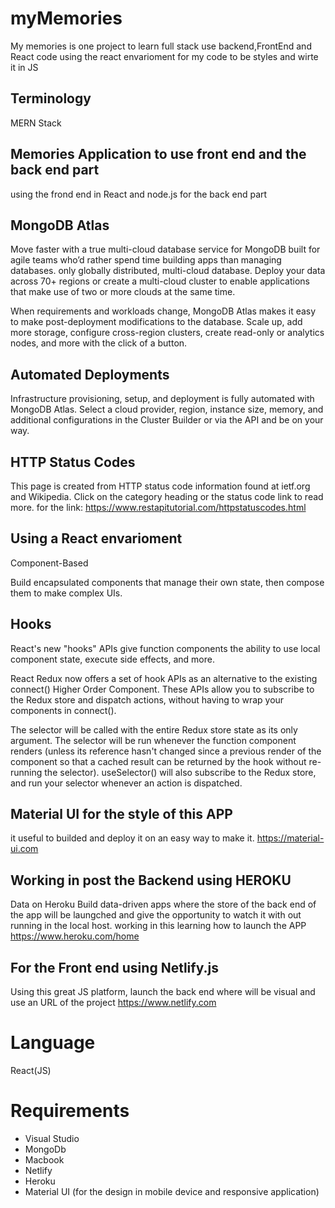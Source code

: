 # myMemories
My memories is one project to learn full stack use backend,FrontEnd and React code using the react envarioment for my code to be styles and wirte it in JS 

## Terminology
MERN Stack

## Memories Application to use front end and the back end part
using the frond end in React and node.js for the back end part

## MongoDB Atlas
Move faster with a true multi-cloud database service for MongoDB built for agile teams who’d rather spend time building apps than managing databases.
only globally distributed, multi-cloud database. Deploy your data across 70+ regions or create a multi-cloud cluster to enable applications that make use of two or more clouds at the same time.

When requirements and workloads change, MongoDB Atlas makes it easy to make post-deployment modifications to the database. Scale up, add more storage, configure cross-region clusters, create read-only or analytics nodes, and more with the click of a button.

## Automated Deployments
Infrastructure provisioning, setup, and deployment is fully automated with MongoDB Atlas. Select a cloud provider, region, instance size, memory, and additional configurations in the Cluster Builder or via the API and be on your way.

## HTTP Status Codes
This page is created from HTTP status code information found at ietf.org and Wikipedia. 
Click on the category heading or the status code link to read more.
for the link: https://www.restapitutorial.com/httpstatuscodes.html

## Using a React envarioment 

Component-Based

Build encapsulated components that manage their own state, then compose them to make complex UIs.

## Hooks 

React's new "hooks" APIs give function components the ability to use local component state, execute side effects, and more.

React Redux now offers a set of hook APIs as an alternative to the existing connect() Higher Order Component. These APIs allow you to subscribe to the Redux store and dispatch actions, without having to wrap your components in connect().

 The selector will be called with the entire Redux store state as its only argument. The selector will be run whenever the function component renders (unless its reference hasn't changed since a previous render of the component so that a cached result can be returned by the hook without re-running the selector). useSelector() will also subscribe to the Redux store, and run your selector whenever an action is dispatched.


## Material UI for the style of this APP
it useful to builded and deploy it on an easy way to make it.
https://material-ui.com

## Working in post the Backend using HEROKU
Data on Heroku
Build data-driven apps where the store of the back end of the app will be laungched and give the opportunity to watch it with out running in the local host. working in this learning how to launch the APP
https://www.heroku.com/home

## For the Front end using Netlify.js
Using this great JS platform, launch the back end where will be visual and use an URL of the project
https://www.netlify.com

# Language 
React(JS)

# Requirements
* Visual Studio
* MongoDb
* Macbook
* Netlify
* Heroku
* Material UI (for the design in mobile device and responsive application)

